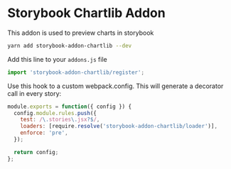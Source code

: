 # Storybook Chartlib Addon

This addon is used to preview charts in storybook

```sh
yarn add storybook-addon-chartlib --dev
```

Add this line to your `addons.js` file

```js
import 'storybook-addon-chartlib/register';
```

Use this hook to a custom webpack.config. This will generate a decorator call in every story:

```js
module.exports = function({ config }) {
  config.module.rules.push({
    test: /\.stories\.jsx?$/,
    loaders: [require.resolve('storybook-addon-chartlib/loader')],
    enforce: 'pre',
  });

  return config;
};
```
